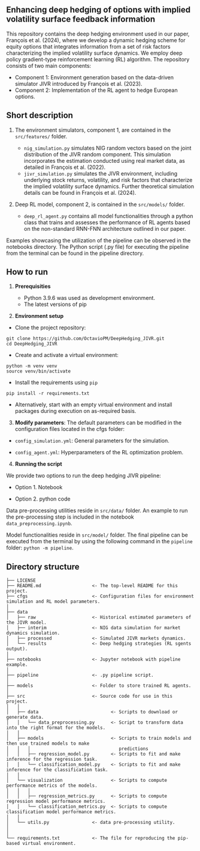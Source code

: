 ## Enhancing deep hedging of options with implied volatility surface feedback information

This repository contains the deep hedging environment used in our paper, François et al. (2024), where we develop a dynamic hedging scheme for equity options that integrates information from a set of risk factors characterizing the implied volatility surface dynamics. We employ deep policy gradient-type reinforcement learning (RL) algorithm. The repository consists of two main components:

- Component 1: Environment generation based on the data-driven simulator JIVR introduced by François et al. (2023).
- Component 2: Implementation of the RL agent to hedge European options.

## Short description

1. The environment simulators, component 1, are contained in the `src/features/` folder. 

    - `nig_simulation.py` simulates NIG random vectors based on the joint distribution of the JIVR random component. This simulation incorporates the estimation conducted using real market data, as detailed in François et al. (2022).
    - `jivr_simulation.py` simulates the JIVR environment, including underlying stock returns, volatility, and risk factors that characterize the implied volatility surface dynamics. Further theoretical simulation details can be found in François et al. (2024).

2. Deep RL model, component 2, is contained in the `src/models/` folder. 

    - `deep_rl_agent.py` contains all model functionalities through a python class that trains and assesses the performance of RL agents based on the non-standard RNN-FNN architecture outlined in our paper.

Examples showcasing the utilization of the pipeline can be observed in the notebooks directory.
The Python script (.py file) for executing the pipeline from the terminal can be found in the pipeline directory.

## How to run

1. **Prerequisities**
    - Python 3.9.6 was used as development environment.
    - The latest versions of pip

2. **Environment setup**

- Clone the project repository:

```nohighlight
git clone https://github.com/OctavioPM/DeepHedging_JIVR.git
cd DeepHedging_JIVR
```

- Create and activate a virtual environment:

```nohighlight
python -m venv venv
source venv/bin/activate
```

- Install the requirements using `pip`

```nohighlight
pip install -r requirements.txt
```

- Alternatively, start with an empty virtual environment and install packages during execution on as-required basis.

3. **Modify parameters**: The default parameters can be modified in the configuration files located in the cfgs folder:

- `config_simulation.yml`: General parameters for the simulation.

- `config_agent.yml`: Hyperparameters of the RL optimization problem.


4. **Running the script**

We provide two options to run the deep hedging JIVR pipeline:

- Option 1. Notebook 

- Option 2. python code


Data pre-processing utilities reside in `src/data/` folder. 
An example to run the pre-processing step is included in the notebook
`data_preprocessing.ipynb`. 

Model functionalities reside in `src/model/` folder. 
The final pipeline can be executed from the terminal by using the following command in the `pipeline` folder: `python -m pipeline`.


## Directory structure

```nohighlight
├── LICENSE
├── README.md                   <- The top-level README for this project.
├── cfgs                        <- Configuration files for environment simulation and RL model parameters.
│
├── data
│   ├── raw                     <- Historical estimated parameters of the JIVR model.
│   ├── interim                 <- NIG data simulation for market dynamics simulation.
│   ├── processed               <- Simulated JIVR markets dynamics.
│   └── results                 <- Deep hedging strategies (RL sgents output).
│
├── notebooks                   <- Jupyter notebook with pipeline example.
│
├── pipeline                    <- .py pipeline script.
│
├── models                      <- Folder to store trained RL agents.
│
├── src                         <- Source code for use in this project.
│   │
│   ├── data                           <- Scripts to download or generate data.
│   │   └── data_preprocessing.py      <- Script to transform data into the right format for the models.
│   │
│   ├── models                         <- Scripts to train models and then use trained models to make
│   │   │                                 predictions
│   │   ├── regression_model.py        <- Scripts to fit and make inference for the regression task.
│   │   └── classification_model.py    <- Scripts to fit and make inference for the classification task.
│   │
│   └── visualization                  <- Scripts to compute performance metrics of the models.
│   │   │
│   │   ├── regression_metrics.py      <- Scripts to compute regression model performance metrics.
│   │   └── classification_metrics.py  <- Scripts to compute classification model performance metrics.
│   │
│   └── utils.py                <- data pre-processing utility.
│ 
│ 
└── requirements.txt            <- The file for reproducing the pip-based virtual environment.
```

